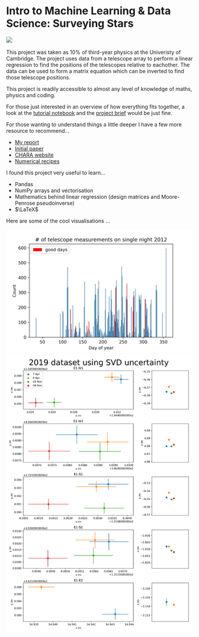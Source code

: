 # Intro to Machine Learning & Data Science: Surveying Stars

<img src="https://www.discoverlosangeles.com/sites/default/files/images/2019-05/Mount%20Wilson%20Observatory%20mountains.jpg?width=1600&height=1200&fit=crop&quality=78&auto=webp"  width="500">

This project was taken as 10% of third-year physics at the Univeristy of Cambridge. The project uses data from a telescope array to perform a linear regression to find the positions of the telescopes relative to eachother. The data can be used to form a matrix equation which can be inverted to find those telescope positions.

This project is readily accessible to almost any level of knowledge of maths, physics and coding. 

For those just interested in an overview of how everything fits together, a look at the [tutorial notebook](https://colab.research.google.com/github/hws1302/intro-to-machine-learning/blob/master/TUTORIAL.ipynb) and the [project brief](project-brief.pdf) would be just fine. 

For those wanting to understand things a little deeper I have a few more resource to recommend...
- [My report](projectE-hs723.pdf) 
- [Initial paper](https://iopscience.iop.org/article/10.1086/430729/pdf)
- [CHARA website](https://www.chara.gsu.edu/public)
- [Numerical recipes](http://numerical.recipes/) 

I found this project very useful to learn... 
- Pandas 
- NumPy arrays and vectorisation
- Mathematics behind linear regression (design matrices and Moore-Penrose pseudoinverse)
- $\LaTeX$

Here are some of the cool visualisations ... 


<img src="figures/days-2012.png"  width="500">

<img src="figures/2019-SVD-uncertainty.png"  width="500">
